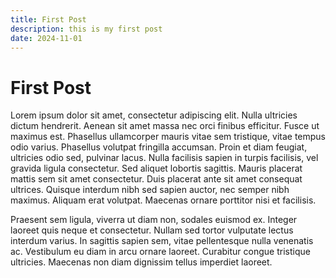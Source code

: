 ```yaml
---
title: First Post
description: this is my first post
date: 2024-11-01
---
```


# First Post

Lorem ipsum dolor sit amet, consectetur adipiscing elit. Nulla ultricies dictum hendrerit. Aenean sit amet massa nec orci finibus efficitur. Fusce ut maximus est. Phasellus ullamcorper mauris vitae sem tristique, vitae tempus odio varius. Phasellus volutpat fringilla accumsan. Proin et diam feugiat, ultricies odio sed, pulvinar lacus. Nulla facilisis sapien in turpis facilisis, vel gravida ligula consectetur. Sed aliquet lobortis sagittis. Mauris placerat mattis sem sit amet consectetur. Duis placerat ante sit amet consequat ultrices. Quisque interdum nibh sed sapien auctor, nec semper nibh maximus. Aliquam erat volutpat. Maecenas ornare porttitor nisi et facilisis.

Praesent sem ligula, viverra ut diam non, sodales euismod ex. Integer laoreet quis neque et consectetur. Nullam sed tortor vulputate lectus interdum varius. In sagittis sapien sem, vitae pellentesque nulla venenatis ac. Vestibulum eu diam in arcu ornare laoreet. Curabitur congue tristique ultricies. Maecenas non diam dignissim tellus imperdiet laoreet.